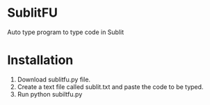 # SublitFU
Auto type program to type code in Sublit

# Installation
1) Download sublitfu.py file.
2) Create a text file called sublit.txt and paste the code to be typed.
3) Run python subiltfu.py
